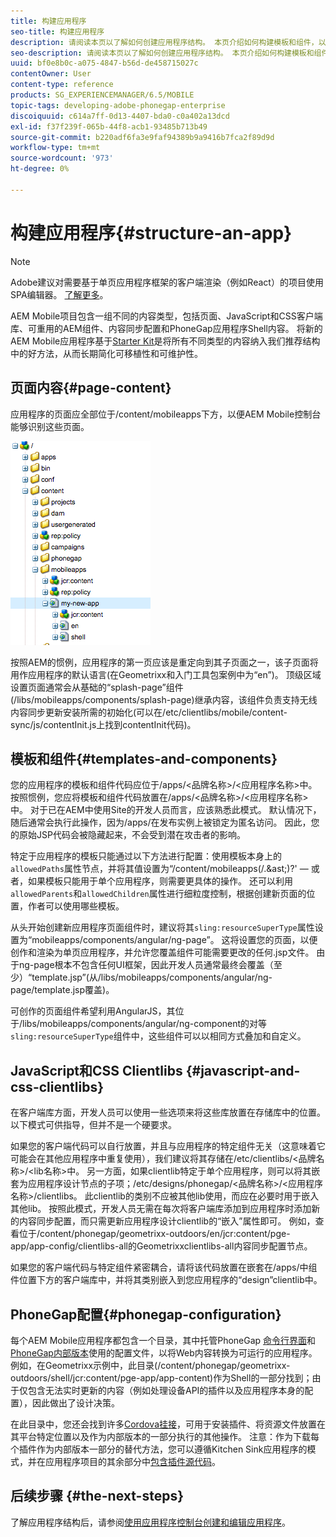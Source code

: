 ```yaml
---
title: 构建应用程序
seo-title: 构建应用程序
description: 请阅读本页以了解如何创建应用程序结构。 本页介绍如何构建模板和组件，以及有关JavaScript和CSS Clientlibs的信息。
seo-description: 请阅读本页以了解如何创建应用程序结构。 本页介绍如何构建模板和组件，以及有关JavaScript和CSS Clientlibs的信息。
uuid: bf0e8b0c-a075-4847-b56d-de458715027c
contentOwner: User
content-type: reference
products: SG_EXPERIENCEMANAGER/6.5/MOBILE
topic-tags: developing-adobe-phonegap-enterprise
discoiquuid: c614a7ff-0d13-4407-bda0-c0a402a13dcd
exl-id: f37f239f-065b-44f8-acb1-93485b713b49
source-git-commit: b220adf6fa3e9faf94389b9a9416b7fca2f89d9d
workflow-type: tm+mt
source-wordcount: '973'
ht-degree: 0%

---
```


# 构建应用程序{#structure-an-app}

>[!NOTE]
>
>Adobe建议对需要基于单页应用程序框架的客户端渲染（例如React）的项目使用SPA编辑器。 [了解更多](/help/sites-developing/spa-overview.md)。

AEM Mobile项目包含一组不同的内容类型，包括页面、JavaScript和CSS客户端库、可重用的AEM组件、内容同步配置和PhoneGap应用程序Shell内容。 将新的AEM Mobile应用程序基于[Starter Kit](https://github.com/Adobe-Marketing-Cloud-Apps/aem-phonegap-starter-kit)是将所有不同类型的内容纳入我们推荐结构中的好方法，从而长期简化可移植性和可维护性。

## 页面内容{#page-content}

应用程序的页面应全部位于/content/mobileapps下方，以便AEM Mobile控制台能够识别这些页面。

![chlimage_1-52](assets/chlimage_1-52.png)

按照AEM的惯例，应用程序的第一页应该是重定向到其子页面之一，该子页面将用作应用程序的默认语言(在Geometrixx和入门工具包案例中为“en”)。 顶级区域设置页面通常会从基础的“splash-page”组件(/libs/mobileapps/components/splash-page)继承内容，该组件负责支持无线内容同步更新安装所需的初始化(可以在/etc/clientlibs/mobile/content-sync/js/contentInit.js上找到contentInit代码)。

## 模板和组件{#templates-and-components}

您的应用程序的模板和组件代码应位于/apps/&lt;品牌名称>/&lt;应用程序名称>中。 按照惯例，您应将模板和组件代码放置在/apps/&lt;品牌名称>/&lt;应用程序名称>中。 对于已在AEM中使用Site的开发人员而言，应该熟悉此模式。 默认情况下，随后通常会执行此操作，因为/apps/在发布实例上被锁定为匿名访问。 因此，您的原始JSP代码会被隐藏起来，不会受到潜在攻击者的影响。

特定于应用程序的模板只能通过以下方法进行配置：使用模板本身上的`allowedPaths`属性节点，并将其值设置为“/content/mobileapps(/.&amp;ast;)?&#39;  — 或者，如果模板只能用于单个应用程序，则需要更具体的操作。 还可以利用`allowedParents`和`allowedChildren`属性进行细粒度控制，根据创建新页面的位置，作者可以使用哪些模板。

从头开始创建新应用程序页面组件时，建议将其`sling:resourceSuperType`属性设置为“mobileapps/components/angular/ng-page”。 这将设置您的页面，以便创作和渲染为单页应用程序，并允许您覆盖组件可能需要更改的任何.jsp文件。 由于ng-page根本不包含任何UI框架，因此开发人员通常最终会覆盖（至少）“template.jsp”(从/libs/mobileapps/components/angular/ng-page/template.jsp覆盖)。

可创作的页面组件希望利用AngularJS，其位于/libs/mobileapps/components/angular/ng-component的对等`sling:resourceSuperType`组件中，这些组件可以以相同方式叠加和自定义。

## JavaScript和CSS Clientlibs {#javascript-and-css-clientlibs}

在客户端库方面，开发人员可以使用一些选项来将这些库放置在存储库中的位置。 以下模式可供指导，但并不是一个硬要求。

如果您的客户端代码可以自行放置，并且与应用程序的特定组件无关（这意味着它可能会在其他应用程序中重复使用），我们建议将其存储在/etc/clientlibs/&lt;品牌名称>/&lt;lib名称>中。 另一方面，如果clientlib特定于单个应用程序，则可以将其嵌套为应用程序设计节点的子项；/etc/designs/phonegap/&lt;品牌名称>/&lt;应用程序名称>/clientlibs。 此clientlib的类别不应被其他lib使用，而应在必要时用于嵌入其他lib。 按照此模式，开发人员无需在每次将客户端库添加到应用程序时添加新的内容同步配置，而只需更新应用程序设计clientlib的“嵌入”属性即可。 例如，查看位于/content/phonegap/geometrixx-outdoors/en/jcr:content/pge-app/app-config/clientlibs-all的Geometrixxclientlibs-all内容同步配置节点。

如果您的客户端代码与特定组件紧密耦合，请将该代码放置在嵌套在/apps/中组件位置下方的客户端库中，并将其类别嵌入到您应用程序的“design”clientlib中。

## PhoneGap配置{#phonegap-configuration}

每个AEM Mobile应用程序都包含一个目录，其中托管PhoneGap [命令行界面](https://github.com/phonegap/phonegap-cli)和[PhoneGap内部版本](https://build.phonegap.com/)使用的配置文件，以将Web内容转换为可运行的应用程序。 例如，在Geometrixx示例中，此目录(/content/phonegap/geometrixx-outdoors/shell/jcr:content/pge-app/app-content)作为Shell的一部分找到；由于仅包含无法实时更新的内容（例如处理设备API的插件以及应用程序本身的配置），因此做出了设计决策。

在此目录中，您还会找到许多[Cordova挂接](https://cordova.apache.org/docs/en/edge/guide_appdev_hooks_index.md.html#Hooks%20Guide)，可用于安装插件、将资源文件放置在其平台特定位置以及作为内部版本的一部分执行的其他操作。 注意：作为下载每个插件作为内部版本一部分的替代方法，您可以遵循Kitchen Sink应用程序的模式，并在应用程序项目的其余部分中[包含插件源代码](https://github.com/blefebvre/aem-phonegap-kitchen-sink/tree/master/content/src/main/content/jcr_root/content/phonegap/kitchen-sink/shell/_jcr_content/pge-app/app-content/phonegap/plugins)。

## 后续步骤 {#the-next-steps}

了解应用程序结构后，请参阅[使用应用程序控制台创建和编辑应用程序](/help/mobile/phonegap-apps-console.md)。
